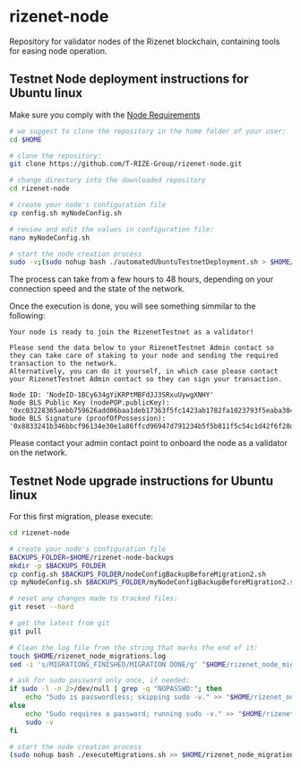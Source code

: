 # rizenet-node

Repository for validator nodes of the Rizenet blockchain, containing tools for easing node operation.

## Testnet Node deployment instructions for Ubuntu linux

Make sure you comply with the [Node Requirements](https://docs.rizenet.io/docs/rizenet/Rizenet%20Blockchain/validators/node_requirements)

```bash
# we suggest to clone the repository in the home folder of your user:
cd $HOME

# clone the repository:
git clone https://github.com/T-RIZE-Group/rizenet-node.git

# change directory into the downloaded repository
cd rizenet-node

# create your node's configuration file
cp config.sh myNodeConfig.sh

# review and edit the values in configuration file:
nano myNodeConfig.sh

# start the node creation process
sudo -v;(sudo nohup bash ./automatedUbuntuTestnetDeployment.sh > $HOME/rizenet_node_deployment.log 2>&1 &);tail -f $HOME/rizenet_node_deployment.log | sed '/DEPOYMENT_FINISHED/ q'
```

The process can take from a few hours to 48 hours, depending on your connection speed and the state of the network.

Once the execution is done, you will see something simmilar to the following:

```
Your node is ready to join the RizenetTestnet as a validator!

Please send the data below to your RizenetTestnet Admin contact so they can take care of staking to your node and sending the required transaction to the network.
Alternatively, you can do it yourself, in which case please contact your RizenetTestnet Admin contact so they can sign your transaction.

Node ID: 'NodeID-1BCy634gYiKRPtMBFdJJ3SRxuUywgXNHY'
Node BLS Public Key (nodePOP.publicKey): '0xc03228365aebb759626add06baa1deb17363f5fc1423ab1782fa1023793f5eaba3042c96066d0f7a29ec65a2ccd09649'
Node BLS Signature (proofOfPossession): '0x8833241b346bbcf96134e30e1a86ffcd96947d791234b5f5b811f5c54c1d42f6f28d01b3899e650740Bd7779b0fd60a007ef85371aeb31e5ade71991770c7126709aeb17df22f85cf4b947999689e35c787f49a2ffcb0ff6788c4adcac681a3d'
```

Please contact your admin contact point to onboard the node as a validator on the network.


## Testnet Node upgrade instructions for Ubuntu linux

For this first migration, please execute:
```bash
cd rizenet-node

# create your node's configuration file
BACKUPS_FOLDER=$HOME/rizenet-node-backups
mkdir -p $BACKUPS_FOLDER
cp config.sh $BACKUPS_FOLDER/nodeConfigBackupBeforeMigration2.sh
cp myNodeConfig.sh $BACKUPS_FOLDER/myNodeConfigBackupBeforeMigration2.sh

# reset any changes made to tracked files:
git reset --hard

# get the latest from git
git pull

# Clean the log file from the string that marks the end of it:
touch $HOME/rizenet_node_migrations.log
sed -i 's/MIGRATIONS_FINISHED/MIGRATION DONE/g' "$HOME/rizenet_node_migrations.log"

# ask for sudo password only once, if needed:
if sudo -l -n 2>/dev/null | grep -q "NOPASSWD:"; then
    echo "Sudo is passwordless; skipping sudo -v." >> "$HOME/rizenet_node_migrations.log"
else
    echo "Sudo requires a password; running sudo -v." >> "$HOME/rizenet_node_migrations.log"
    sudo -v
fi

# start the node creation process
(sudo nohup bash ./executeMigrations.sh >> $HOME/rizenet_node_migrations.log 2>&1 &);tail -f $HOME/rizenet_node_migrations.log | sed '/MIGRATIONS_FINISHED/ q'
```


